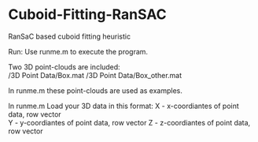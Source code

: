 # Cuboid-Fitting-RanSAC
RanSaC based cuboid fitting heuristic

Run:
  Use runme.m to execute the program.

  Two 3D point-clouds are included:       
    /3D Point Data/Box.mat
    /3D Point Data/Box_other.mat
    
  In runme.m these point-clouds are used as examples.
  
  In runme.m Load your 3D data in this format:
    X - x-coordiantes of point data, row vector  
    Y - y-coordiantes of point data, row vector 
    Z - z-coordiantes of point data, row vector 
  
